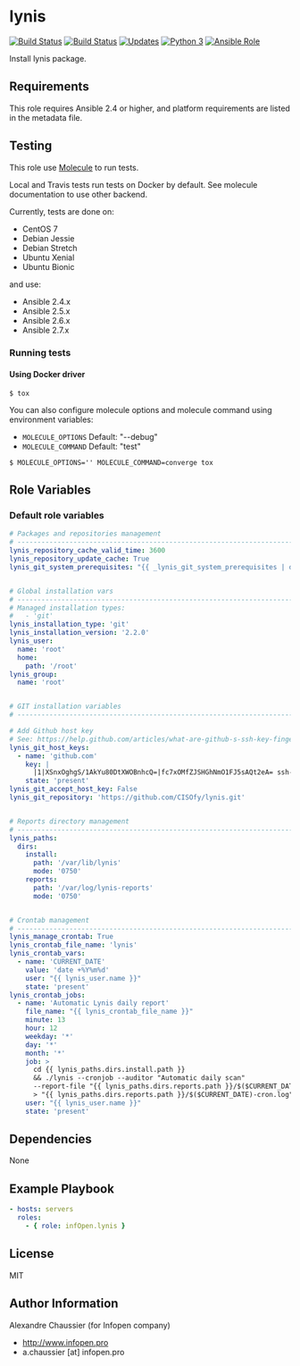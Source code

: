 # lynis

[![Build Status](https://img.shields.io/travis/infOpen/ansible-role-lynis/master.svg?label=travis_master)](https://travis-ci.org/infOpen/ansible-role-lynis)
[![Build Status](https://img.shields.io/travis/infOpen/ansible-role-lynis/develop.svg?label=travis_develop)](https://travis-ci.org/infOpen/ansible-role-lynis)
[![Updates](https://pyup.io/repos/github/infOpen/ansible-role-lynis/shield.svg)](https://pyup.io/repos/github/infOpen/ansible-role-lynis/)
[![Python 3](https://pyup.io/repos/github/infOpen/ansible-role-lynis/python-3-shield.svg)](https://pyup.io/repos/github/infOpen/ansible-role-lynis/)
[![Ansible Role](https://img.shields.io/ansible/role/9965.svg)](https://galaxy.ansible.com/infOpen/lynis/)

Install lynis package.

## Requirements

This role requires Ansible 2.4 or higher,
and platform requirements are listed in the metadata file.

## Testing

This role use [Molecule](https://github.com/metacloud/molecule/) to run tests.

Local and Travis tests run tests on Docker by default.
See molecule documentation to use other backend.

Currently, tests are done on:
- CentOS 7
- Debian Jessie
- Debian Stretch
- Ubuntu Xenial
- Ubuntu Bionic

and use:
- Ansible 2.4.x
- Ansible 2.5.x
- Ansible 2.6.x
- Ansible 2.7.x

### Running tests

#### Using Docker driver

```
$ tox
```

You can also configure molecule options and molecule command using environment variables:
* `MOLECULE_OPTIONS` Default: "--debug"
* `MOLECULE_COMMAND` Default: "test"

```
$ MOLECULE_OPTIONS='' MOLECULE_COMMAND=converge tox
```

## Role Variables

### Default role variables

``` yaml
# Packages and repositories management
# -----------------------------------------------------------------------------
lynis_repository_cache_valid_time: 3600
lynis_repository_update_cache: True
lynis_git_system_prerequisites: "{{ _lynis_git_system_prerequisites | default([]) }}"


# Global installation vars
# -----------------------------------------------------------------------------
# Managed installation types:
#   - 'git'
lynis_installation_type: 'git'
lynis_installation_version: '2.2.0'
lynis_user:
  name: 'root'
  home:
    path: '/root'
lynis_group:
  name: 'root'


# GIT installation variables
# -----------------------------------------------------------------------------

# Add Github host key
# See: https://help.github.com/articles/what-are-github-s-ssh-key-fingerprints/
lynis_git_host_keys:
  - name: 'github.com'
    key: |
      |1|XSnxOghgS/1AkYu80DtXWOBnhcQ=|fc7xOMfZJSHGhNmO1FJ5sAQt2eA= ssh-rsa AAAAB3NzaC1yc2EAAAABIwAAAQEAq2A7hRGmdnm9tUDbO9IDSwBK6TbQa+PXYPCPy6rbTrTtw7PHkccKrpp0yVhp5HdEIcKr6pLlVDBfOLX9QUsyCOV0wzfjIJNlGEYsdlLJizHhbn2mUjvSAHQqZETYP81eFzLQNnPHt4EVVUh7VfDESU84KezmD5QlWpXLmvU31/yMf+Se8xhHTvKSCZIFImWwoG6mbUoWf9nzpIoaSjB+weqqUUmpaaasXVal72J+UX2B+2RPW3RcT0eOzQgqlJL3RKrTJvdsjE3JEAvGq3lGHSZXy28G3skua2SmVi/w4yCE6gbODqnTWlg7+wC604ydGXA8VJiS5ap43JXiUFFAaQ==
    state: 'present'
lynis_git_accept_host_key: False
lynis_git_repository: 'https://github.com/CISOfy/lynis.git'


# Reports directory management
# -----------------------------------------------------------------------------
lynis_paths:
  dirs:
    install:
      path: '/var/lib/lynis'
      mode: '0750'
    reports:
      path: '/var/log/lynis-reports'
      mode: '0750'


# Crontab management
# -----------------------------------------------------------------------------
lynis_manage_crontab: True
lynis_crontab_file_name: 'lynis'
lynis_crontab_vars:
  - name: 'CURRENT_DATE'
    value: 'date +%Y%m%d'
    user: "{{ lynis_user.name }}"
    state: 'present'
lynis_crontab_jobs:
  - name: 'Automatic Lynis daily report'
    file_name: "{{ lynis_crontab_file_name }}"
    minute: 13
    hour: 12
    weekday: '*'
    day: '*'
    month: '*'
    job: >
      cd {{ lynis_paths.dirs.install.path }}
      && ./lynis --cronjob --auditor "Automatic daily scan"
      --report-file "{{ lynis_paths.dirs.reports.path }}/$($CURRENT_DATE)-auto.dat"
      > "{{ lynis_paths.dirs.reports.path }}/$($CURRENT_DATE)-cron.log" 2>&1
    user: "{{ lynis_user.name }}"
    state: 'present'
```

## Dependencies

None

## Example Playbook

``` yaml
- hosts: servers
  roles:
    - { role: infOpen.lynis }
```

## License

MIT

## Author Information

Alexandre Chaussier (for Infopen company)
- http://www.infopen.pro
- a.chaussier [at] infopen.pro
